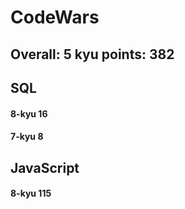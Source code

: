 # CodeWars
##  Overall: 5 kyu	 points: 382
## SQL
#### 8-kyu	16 
#### 7-kyu	8

## JavaScript
#### 8-kyu	115
